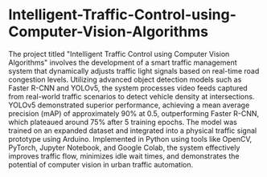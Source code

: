 # Intelligent-Traffic-Control-using-Computer-Vision-Algorithms
The project titled "Intelligent Traffic Control using Computer Vision Algorithms" involves the development of a smart traffic management system that dynamically adjusts traffic light signals based on real-time road congestion levels. Utilizing advanced object detection models such as Faster R-CNN and YOLOv5, the system processes video feeds captured from real-world traffic scenarios to detect vehicle density at intersections. YOLOv5 demonstrated superior performance, achieving a mean average precision (mAP) of approximately 90% at 0.5, outperforming Faster R-CNN, which plateaued around 75% after 5 training epochs. The model was trained on an expanded dataset and integrated into a physical traffic signal prototype using Arduino. Implemented in Python using tools like OpenCV, PyTorch, Jupyter Notebook, and Google Colab, the system effectively improves traffic flow, minimizes idle wait times, and demonstrates the potential of computer vision in urban traffic automation.
